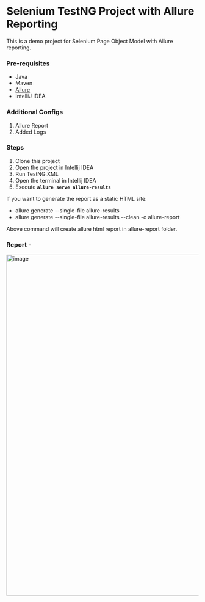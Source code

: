 # Selenium TestNG Project with Allure Reporting

This is a demo project for Selenium Page Object Model with Allure reporting.

### Pre-requisites
* Java
* Maven
* [Allure](https://docs.qameta.io/allure/#_installing_a_commandline)
* IntelliJ IDEA

### Additional Configs
1. Allure Report
2. Added Logs

### Steps
1. Clone this project
2. Open the project in Intellij IDEA
3. Run TestNG.XML
4. Open the terminal in Intellij IDEA
5. Execute **`allure serve allure-results`**

If you want to generate the report as a static HTML site:
- allure generate --single-file allure-results
- allure generate --single-file allure-results --clean -o allure-report

Above command will create allure html report in allure-report folder.

### Report -

<img width="1908" height="894" alt="image" src="https://github.com/user-attachments/assets/b8fc8206-bd5a-49a6-9f7a-ea020a6ebfb0" />
